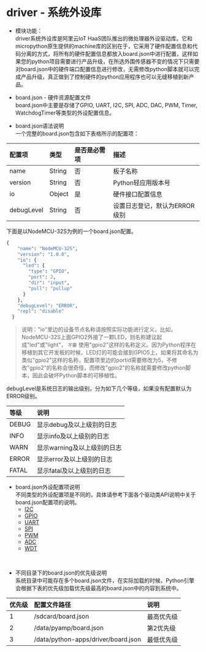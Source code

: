# driver - 系统外设库

* 模块功能：  
driver系统外设库是阿里云IoT HaaS团队推出的微处理器外设驱动库。它和micropython原生提供的machine库的区别在于，它采用了硬件配置信息和代码分离的方式，将所有的硬件配置信息都放入board.json中进行配置，这样如果您的python项目需要进行产品升级，在所选外围传感器不变的情况下只需要对board.json中的硬件端口配置信息进行修改，无需修改python脚本就可以完成产品升级，真正做到了控制硬件的python应用程序也可以无缝移植到新产品。

* board.json - 硬件资源配置文件  
board.json中主要是存储了GPIO, UART, I2C, SPI, ADC, DAC, PWM, Timer, WatchdogTimer等类型的外设配置信息。

* board.json语法说明  
一个完整的board.json包含如下表格所示的配置项：

|配置项|类型|是否是必需项|描述|
|:-|:-|:-|:-|
|name|String|否|板子名称|
|version|String|否|Python轻应用版本号|
|io|Object|是|硬件接口配置信息|
|debugLevel|String|否|设置日志登记，默认为ERROR级别|

下面是以NodeMCU-32S为例的一个board.json配置。

```python
{
    "name": "NodeMCU-32S",
    "version": "1.0.0",
    "io": {
      "led": {
        "type": "GPIO",
        "port": 2,
        "dir": "input",
        "pull": "pullup"
      }
    },
    "debugLevel": "ERROR",
    "repl": "disable"
  }
```
> 说明："io"里边的设备节点名称请按照实际功能进行定义，比如，NodeMCU-32S上面GPIO2外接了一颗LED，则名称建议起成"led"或"light"， `不要` 使用"gpio2"这样的名称定义。因为Python程序在移植到其它开发板的时候，LED灯的可能会接到GPIO5上，如果将其命名为类似"gpio2"这样的名称，配置项里边的portid需要修改为5，不修改"gpio2"的名称会很奇怪，而修改"gpio2"的名称就需要修改python脚本，因此会破坏Python脚本的可移植性。

debugLevel是系统日志的输出级别，分为如下几个等级，如果没有配置默认为ERROR级别。

|等级|说明|
|:-|:-|
|DEBUG|显示debug及以上级别的日志|
|INFO|显示info及以上级别的日志|
|WARN|显示warning及以上级别的日志|
|ERROR|显示error及以上级别的日志|
|FATAL|显示fatal及以上级别的日志|

* board.json外设配置项说明  
不同类型的外设配置项是不同的，具体请参考下面各个驱动类API说明中关于board.json配置项的说明。
  * [I2C](https://haas.iot.aliyun.com/haasapi/index.html#/Python/docs/zh-CN/haas_extended_api/driver/i2c)
  * [GPIO](https://haas.iot.aliyun.com/haasapi/index.html#/Python/docs/zh-CN/haas_extended_api/driver/gpio)
  * [UART](https://haas.iot.aliyun.com/haasapi/index.html#/Python/docs/zh-CN/haas_extended_api/driver/uart)
  * [SPI](https://haas.iot.aliyun.com/haasapi/index.html#/Python/docs/zh-CN/haas_extended_api/driver/spi)
  * [PWM](https://haas.iot.aliyun.com/haasapi/index.html#/Python/docs/zh-CN/haas_extended_api/driver/pwm)
  * [ADC](https://haas.iot.aliyun.com/haasapi/index.html#/Python/docs/zh-CN/haas_extended_api/driver/adc)
  * [WDT](https://haas.iot.aliyun.com/haasapi/index.html#/Python/docs/zh-CN/haas_extended_api/driver/wdt)


<br>

* 不同目录下的board.json的优先级说明  
系统目录中可能存在多个board.json文件，在实际加载的时候，Python引擎会根据下表的优先级加载优先级最高的board.json中的内容到系统中。

|优先级|配置文件路径|说明|
|:-|:-|:-|
|1|/sdcard/board.json|最高优先级|
|2|/data/pyamp/board.json|第2优先级|
|3| /data/python-apps/driver/board.json|最低优先级|


<br>
